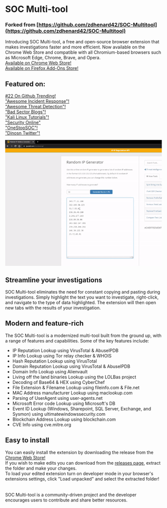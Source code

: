# SOC Multi-tool

### Forked from [https://github.com/zdhenard42/SOC-Multitool](https://github.com/zdhenard42/SOC-Multitool)

Introducing SOC Multi-tool, a free and open-source browser extension that makes investigations faster and more efficient. Now available on the Chrome Web Store and compatible with all Chromium-based browsers such as Microsoft Edge, Chrome, Brave, and Opera.   
[Available on Chrome Web Store!](https://chrome.google.com/webstore/detail/soc-multi-tool/diagjgnagmnjdfnfcciocmjcllacgkab?hl=en&authuser=0)  
[Available on Firefox Add-Ons Store!](https://addons.mozilla.org/en-US/firefox/addon/soc-multi-tool/)  

## Featured on:
[#22 On Github Trending!](http://web.archive.org/web/20230111033410/https://github.com/trending/javascript?since=daily)  
["Awesome Incident Response"!](https://github.com/meirwah/awesome-incident-response#all-in-one-tools)  
["Awesome Threat Detection"!](https://github.com/0x4D31/awesome-threat-detection)  
["Bad Sector Blogs"!](https://blog.badsectorlabs.com/last-week-in-security-lwis-2023-01-09.html#tools-and-exploits)  
["Kali Linux Tutorials"!](https://kalilinuxtutorials.com/soc-multitool/)  
["Security Online"](https://securityonline.info/soc-multitool-makes-investigations-faster-and-more-efficient/)  
["OneStopSOC"!](https://github.com/AlbusNoir/OneStopSOC/blob/182f80da967f5513daea55ac8f516841f269dbdb/README.md#acknowledgements--contributions)  
["Dinosn Twitter"!](https://twitter.com/Dinosn/status/1611600077314985984)  




<img src="https://github.com/zdhenard42/Assets/raw/main/Extension.gif" alt="SOC Multi-tool in action" width="auto" height="auto">

## Streamline your investigations

SOC Multi-tool eliminates the need for constant copying and pasting during investigations. Simply highlight the text you want to investigate, right-click, and navigate to the type of data highlighted. The extension will then open new tabs with the results of your investigation.  

## Modern and feature-rich

The SOC Multi-tool is a modernized multi-tool built from the ground up, with a range of features and capabilities. Some of the key features include:

- IP Reputation Lookup using VirusTotal & AbuseIPDB
- IP Info Lookup using Tor relay checker & WHOIS
- Hash Reputation Lookup using VirusTotal
- Domain Reputation Lookup using VirusTotal & AbuseIPDB
- Domain Info Lookup using Alienvault
- Living off the land binaries Lookup using the LOLBas project
- Decoding of Base64 & HEX using CyberChef
- File Extension & Filename Lookup using fileinfo.com & File.net
- MAC Address manufacturer Lookup using maclookup.com
- Parsing of UserAgent using user-agents.net
- Microsoft Error code Lookup using Microsoft's DB
- Event ID Lookup (Windows, Sharepoint, SQL Server, Exchange, and Sysmon) using ultimatewindowssecurity.com
- Blockchain Address Lookup using blockchain.com
- CVE Info using cve.mitre.org


## Easy to install

You can easily install the extension by downloading the release from the [Chrome Web Store!](https://chrome.google.com/webstore/detail/soc-multi-tool/diagjgnagmnjdfnfcciocmjcllacgkab?hl=en&authuser=0)  
If you wish to make edits you can download from the [releases page](https://github.com/zdhenard42/SOC-Multitool/releases), extract the folder and make your changes.  
To load your edited extension turn on developer mode in your browser's extensions settings, click "Load unpacked" and select the extracted folder!  
<br>
<br>
SOC Multi-tool is a community-driven project and the developer encourages users to contribute and share better resources.

